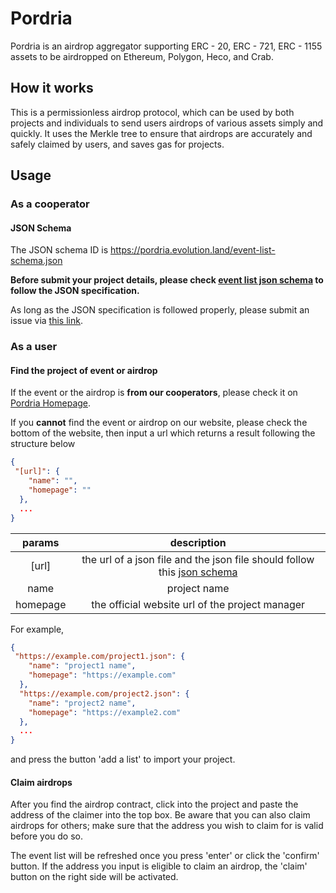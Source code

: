 # Pordria
Pordria is an airdrop aggregator supporting ERC - 20, ERC - 721, ERC - 1155 assets to be airdropped on Ethereum, Polygon, Heco, and Crab.

## How it works

This is a permissionless airdrop protocol, which can be used by both projects and individuals to send users airdrops of various assets simply and quickly. It uses the Merkle tree to ensure that airdrops are accurately and safely claimed by users, and saves gas for projects.

## Usage

### As a cooperator

#### JSON Schema
The JSON schema ID is https://pordria.evolution.land/event-list-schema.json

**Before submit your project details, please check [event list json schema](https://pordria.evolution.land/event-list-schema.json) to follow the JSON specification.**

As long as the JSON specification is followed properly, please submit an issue via [this link](https://github.com/evolutionlandorg/pordria-interface/issues/new?assignees=&labels=add-project-request&template=add-project-request.md&title=Request%3A+add+%7BProject+name%7D).

### As a user
#### Find the project of event or airdrop

If the event or the airdrop is **from our cooperators**, please check it on [Pordria Homepage](https://pordria.evolution.land).

If you **cannot** find the event or airdrop on our website, please check the bottom of the website, then input a url which returns a result following the structure below
```json
{
 "[url]": {
    "name": "",
    "homepage": ""
  },
  ...
}
```

|  params  |  description  |
| :------: | :----: |
|  [url]   | the url of a json file and the json file should follow this [json schema](https://pordria.evolution.land/event-list-schema.json) |
|   name   |  project name  |
| homepage |  the official website url of the project manager   |

For example,
```json
{
 "https://example.com/project1.json": {
    "name": "project1 name",
    "homepage": "https://example.com"
  },
  "https://example.com/project2.json": {
    "name": "project2 name",
    "homepage": "https://example2.com"
  },
  ...
}
```
and press the button 'add a list' to import your project.

#### Claim airdrops

After you find the airdrop contract, click into the project and paste the address of the claimer into the top box. Be aware that you can also claim airdrops for others; make sure that the address you wish to claim for is valid before you do so.

The event list will be refreshed once you press 'enter' or click the 'confirm' button. If the address you input is eligible to claim an airdrop, the 'claim' button on the right side will be activated.
